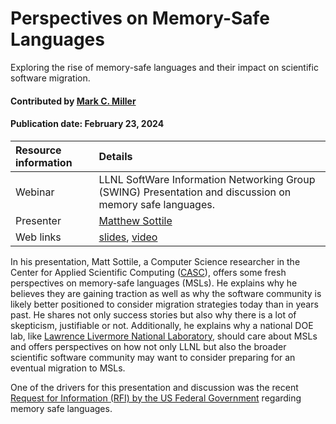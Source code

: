 # Perspectives on Memory-Safe Languages
<!--deck text start-->
Exploring the rise of memory-safe languages and their impact on scientific software migration.
<!--deck text end-->

#### Contributed by [Mark C. Miller](https://github.com/markcmiller86 "Mark C. Miller GitHub Profile")
#### Publication date: February 23, 2024

Resource information | Details 
:--- | :--- 
Webinar | LLNL SoftWare Information Networking Group (SWING) Presentation and discussion on memory safe languages.
Presenter | [Matthew Sottile](https://github.com/mjsottile)
Web links | [slides](https://docs.google.com/gview?url=https://raw.githubusercontent.com/betterscientificsoftware/bssw.io/main/pdfs/January_2024_SWING_Sottile_MSL_Slides.pdf&embedded=true), [video](https://youtu.be/EAzpN1QY5ow?si=ZVfRHWovLgv4DZfo)

In his presentation, Matt Sottile, a Computer Science researcher in the Center for Applied Scientific Computing ([CASC](https://computing.llnl.gov/casc)), offers some fresh perspectives on memory-safe languages (MSLs).
He explains why he believes they are gaining traction as well as why the software community is likely better positioned to consider migration strategies today than in years past.
He shares not only success stories but also why there is a lot of skepticism, justifiable or not.
Additionally, he explains why a national DOE lab, like [Lawrence Livermore National Laboratory](https://computing.llnl.gov), should care about MSLs and offers perspectives on how not only LLNL but also the broader scientific software community may want to consider preparing for an eventual migration to MSLs.

One of the drivers for this presentation and discussion was the recent [Request for Information (RFI) by the US Federal Government](https://bssw.io/items/us-federal-government-effort-to-champion-adoption-of-memory-safe-languages) regarding memory safe languages.

<!---
Publish: yes
Topics: Requirements, Software Engineering, Discussion and Question Sites
Pinned: no
RSS update: 2024-02-23
--->
